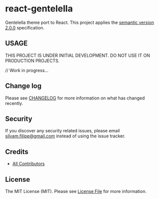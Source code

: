 # react-gentelella

Gentelella theme port to React.
This project applies the [semantic version 2.0.0](http://semver.org) specification.

## USAGE
THIS PROJECT IS UNDER INITIAL DEVELOPMENT.
DO NOT USE IT ON PRODUCTION PROJECTS.

// Work in progress...

## Change log

Please see [CHANGELOG](CHANGELOG.md) for more information on what has changed recently.

## Security

If you discover any security related issues, please email silvam.filipe@gmail.com instead of using the issue tracker.

## Credits

- [All Contributors][link-contributors]

## License

The MIT License (MIT). Please see [License File](LICENSE) for more information.

[link-contributors]: https://github.com/silvamfilipe/react-gentelella/graphs/contributors

